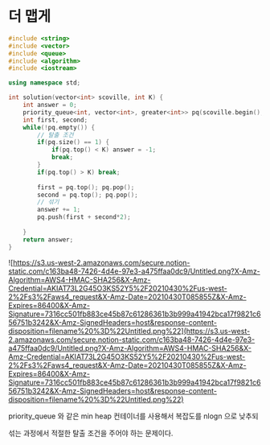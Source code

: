 # 더 맵게

```cpp
#include <string>
#include <vector>
#include <queue>
#include <algorithm>
#include <iostream>

using namespace std;

int solution(vector<int> scoville, int K) {
    int answer = 0;
    priority_queue<int, vector<int>, greater<int>> pq(scoville.begin(), scoville.end());
    int first, second;
    while(!pq.empty()) {
        // 탈출 조건
        if(pq.size() == 1) {
            if(pq.top() < K) answer = -1;
            break;
        }
        if(pq.top() > K) break;
        
        first = pq.top(); pq.pop();
        second = pq.top(); pq.pop();
        // 섞기
        answer += 1;
        pq.push(first + second*2);
        
    }
    return answer;
}
```

![https://s3.us-west-2.amazonaws.com/secure.notion-static.com/c163ba48-7426-4d4e-97e3-a475ffaa0dc9/Untitled.png?X-Amz-Algorithm=AWS4-HMAC-SHA256&X-Amz-Credential=AKIAT73L2G45O3KS52Y5%2F20210430%2Fus-west-2%2Fs3%2Faws4_request&X-Amz-Date=20210430T085855Z&X-Amz-Expires=86400&X-Amz-Signature=7316cc501fb883ce45b87c61286361b3b999a41942bca17f9821c656751b3242&X-Amz-SignedHeaders=host&response-content-disposition=filename%20%3D%22Untitled.png%22](https://s3.us-west-2.amazonaws.com/secure.notion-static.com/c163ba48-7426-4d4e-97e3-a475ffaa0dc9/Untitled.png?X-Amz-Algorithm=AWS4-HMAC-SHA256&X-Amz-Credential=AKIAT73L2G45O3KS52Y5%2F20210430%2Fus-west-2%2Fs3%2Faws4_request&X-Amz-Date=20210430T085855Z&X-Amz-Expires=86400&X-Amz-Signature=7316cc501fb883ce45b87c61286361b3b999a41942bca17f9821c656751b3242&X-Amz-SignedHeaders=host&response-content-disposition=filename%20%3D%22Untitled.png%22)

priority_queue 와 같은 min heap 컨테이너를 사용해서 복잡도를 nlogn 으로 낮추되 

섞는 과정에서 적절한 탈출 조건을 주어야 하는 문제이다.